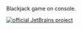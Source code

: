 
 Blackjack game on console.
 
 [![official JetBrains project](http://jb.gg/badges/official.svg)](https://confluence.jetbrains.com/display/ALL/JetBrains+on+GitHub)

